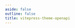 ```yaml
---
aside: false
outline: false
title: vitepress-theme-openapi
---
```


<script setup lang="ts">
import { useData } from 'vitepress'
import spec from '../../docs/public/openapi-response-types.json'

const { isDark } = useData()
</script>

<OASpec :spec="spec" :isDark="isDark" />

